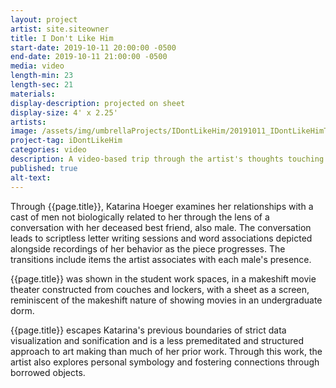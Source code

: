 ```yaml
---
layout: project
artist: site.siteowner
title: I Don't Like Him
start-date: 2019-10-11 20:00:00 -0500
end-date: 2019-10-11 21:00:00 -0500
media: video
length-min: 23
length-sec: 21
materials:
display-description: projected on sheet
display-size: 4' x 2.25'
artists:
image: /assets/img/umbrellaProjects/IDontLikeHim/20191011_IDontLikeHimTitle.jpg
project-tag: iDontLikeHim
categories: video
description: A video-based trip through the artist's thoughts touching on past friendships and current crushes.
published: true
alt-text:
---
```


Through {{page.title}}, Katarina Hoeger examines her relationships with a cast of men not biologically related to her through the lens of a conversation with her deceased
best friend, also male.
The conversation leads to scriptless letter writing sessions
and word associations depicted alongside recordings of her behavior as the piece
progresses.
The transitions include items the artist associates with each male's presence.

{{page.title}} was shown in the student work spaces, in a makeshift movie theater constructed from couches and  lockers, with a sheet as a screen, reminiscent of the makeshift nature of showing movies in an undergraduate
dorm.

{{page.title}} escapes Katarina's previous boundaries of strict data visualization and sonification and is a less premeditated and structured approach to art making than much of her prior work.
Through this work, the artist also explores personal symbology and fostering connections through borrowed objects.
